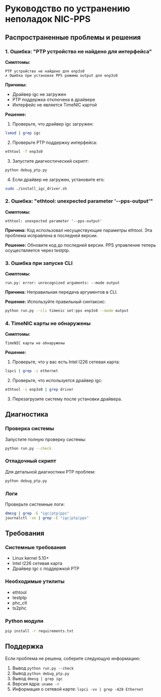 # Руководство по устранению неполадок NIC-PPS

## Распространенные проблемы и решения

### 1. Ошибка: "PTP устройство не найдено для интерфейса"

**Симптомы:**
```
PTP устройство не найдено для enp3s0
✗ Ошибка при установке PPS режима output для enp3s0
```

**Причины:**
- Драйвер igc не загружен
- PTP поддержка отключена в драйвере
- Интерфейс не является TimeNIC картой

**Решение:**

1. Проверьте, что драйвер igc загружен:
```bash
lsmod | grep igc
```

2. Проверьте PTP поддержку интерфейса:
```bash
ethtool -T enp3s0
```

3. Запустите диагностический скрипт:
```bash
python debug_ptp.py
```

4. Если драйвер не загружен, установите его:
```bash
sudo ./install_igc_driver.sh
```

### 2. Ошибка: "ethtool: unexpected parameter '--pps-output'"

**Симптомы:**
```
ethtool: unexpected parameter '--pps-output'
```

**Причина:**
Код использовал несуществующие параметры ethtool. Эта проблема исправлена в последней версии.

**Решение:**
Обновите код до последней версии. PPS управление теперь осуществляется через testptp.

### 3. Ошибка при запуске CLI

**Симптомы:**
```
run.py: error: unrecognized arguments: --mode output
```

**Причина:**
Неправильная передача аргументов в CLI.

**Решение:**
Используйте правильный синтаксис:
```bash
python run.py --cli timenic set-pps enp3s0 --mode output
```

### 4. TimeNIC карты не обнаружены

**Симптомы:**
```
TimeNIC карты не обнаружены
```

**Решение:**

1. Проверьте, что у вас есть Intel I226 сетевая карта:
```bash
lspci | grep -i ethernet
```

2. Проверьте, что используется драйвер igc:
```bash
ethtool -i enp3s0 | grep driver
```

3. Перезагрузите систему после установки драйвера.

## Диагностика

### Проверка системы

Запустите полную проверку системы:
```bash
python run.py --check
```

### Отладочный скрипт

Для детальной диагностики PTP проблем:
```bash
python debug_ptp.py
```

### Логи

Проверьте системные логи:
```bash
dmesg | grep -E "igc|ptp|pps"
journalctl -xe | grep -E "igc|ptp|pps"
```

## Требования

### Системные требования
- Linux kernel 5.10+
- Intel I226 сетевая карта
- Драйвер igc с поддержкой PTP

### Необходимые утилиты
- ethtool
- testptp
- phc_ctl
- ts2phc

### Python модули
```bash
pip install -r requirements.txt
```

## Поддержка

Если проблема не решена, соберите следующую информацию:

1. Вывод `python run.py --check`
2. Вывод `python debug_ptp.py`
3. Вывод `dmesg | grep igc`
4. Версия ядра: `uname -r`
5. Информация о сетевой карте: `lspci -vv | grep -A20 Ethernet`